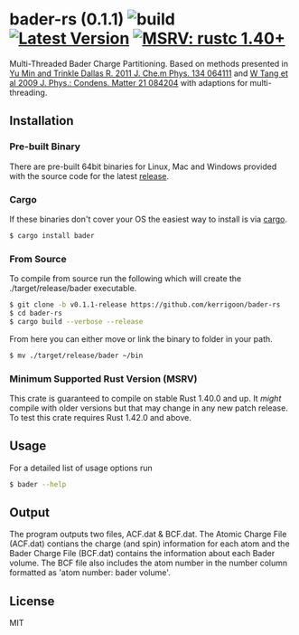 # bader-rs (0.1.1) ![build](https://github.com/kerrigoon/bader-rs/workflows/build/badge.svg?branch=master) [![Latest Version]][crates.io] [![MSRV: rustc 1.40+]][Rust 1.40]
[Latest Version]: https://img.shields.io/crates/v/bader.svg
[crates.io]: https://crates.io/crates/bader
[MSRV: rustc 1.40+]: https://img.shields.io/badge/MSRV-rustc_1.40+-lightgray.svg
[Rust 1.40]: https://blog.rust-lang.org/2019/12/19/Rust-1.40.0.html
Multi-Threaded Bader Charge Partitioning. Based on methods presented in [Yu Min  and Trinkle Dallas R. 2011  J. Che.m Phys. 134 064111] and [W Tang et al 2009 J. Phys.: Condens. Matter 21 084204] with adaptions for multi-threading.
## Installation
### Pre-built Binary
There are pre-built 64bit binaries for Linux, Mac and Windows provided with the source code for the latest [release].
### Cargo
If these binaries don't cover your OS the easiest way to install is via [cargo].
```sh
$ cargo install bader
```
### From Source
To compile from source run the following which will create the ./target/release/bader executable.
```sh
$ git clone -b v0.1.1-release https://github.com/kerrigoon/bader-rs
$ cd bader-rs
$ cargo build --verbose --release
```
From here you can either move or link the binary to folder in your path.
```sh
$ mv ./target/release/bader ~/bin
```
### Minimum Supported Rust Version (MSRV)
This crate is guaranteed to compile on stable Rust 1.40.0 and up. It *might* compile with older versions but that may change in any new patch release.
To test this crate requires Rust 1.42.0 and above.
## Usage
For a detailed list of usage options run
```sh
$ bader --help
```
## Output
The program outputs two files, ACF.dat & BCF.dat. The Atomic Charge File (ACF.dat) contians the charge (and spin) information for each atom and the Bader Charge File (BCF.dat) contains the information about each Bader volume. The BCF file also includes the atom number in the number column formatted as 'atom number: bader volume'.
## License
MIT

[//]: # (These are reference links used in the body of this note and get stripped out when the markdown processor does its job. There is no need to format nicely because it shouldn't be seen. Thanks SO - http://stackoverflow.com/questions/4823468/store-comments-in-markdown-syntax)

[release]: <https://github.com/kerrigoon/bader-rs/releases/tag/v0.1.1>
[Yu Min  and Trinkle Dallas R. 2011  J. Che.m Phys. 134 064111]: <https://doi.org/10.1063/1.3553716>
[W Tang et al 2009 J. Phys.: Condens. Matter 21 084204]: <https://doi.org/10.1088/0953-8984/21/8/084204>
[cargo]: <https://doc.rust-lang.org/cargo/getting-started/installation.html>
